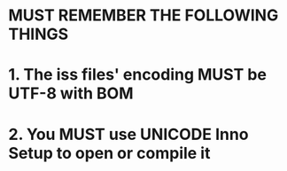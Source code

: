 ﻿# MUST REMEMBER THE FOLLOWING THINGS


# 1. The iss files' encoding MUST be UTF-8 with BOM


# 2. You MUST use UNICODE Inno Setup to open or compile it
